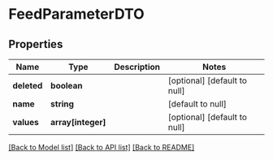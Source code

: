 # FeedParameterDTO

## Properties
Name | Type | Description | Notes
------------ | ------------- | ------------- | -------------
**deleted** | **boolean** |  | [optional] [default to null]
**name** | **string** |  | [default to null]
**values** | **array[integer]** |  | [optional] [default to null]

[[Back to Model list]](../README.md#documentation-for-models) [[Back to API list]](../README.md#documentation-for-api-endpoints) [[Back to README]](../README.md)


